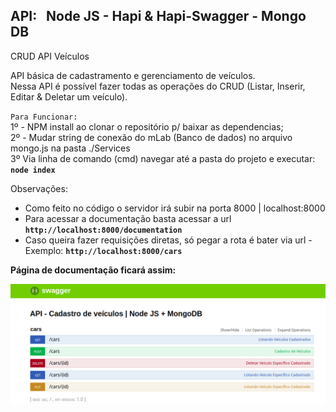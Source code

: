 ## API: &nbsp; Node JS - Hapi & Hapi-Swagger - Mongo DB

CRUD API Veículos

API básica de cadastramento e gerenciamento de veículos. <br>
Nessa API é possível fazer todas as operações do CRUD (Listar, Inserir, Editar & Deletar um veículo).

`Para Funcionar:` <br>
1º - NPM install ao clonar o repositório p/ baixar as dependencias; <br>
2º - Mudar string de conexão do mLab (Banco de dados) no arquivo mongo.js na pasta ./Services <br>
3º Via linha de comando (cmd) navegar até a pasta do projeto e executar: &nbsp; <b>`node index`</b>

Observações: <br>

- Como feito no código o servidor irá subir na porta 8000 | localhost:8000
- Para acessar a documentação basta acessar a url &nbsp; <b>`http://localhost:8000/documentation`</b>
- Caso queira fazer requisições diretas, só pegar a rota é bater via url - Exemplo: <b>`http://localhost:8000/cars`</b>

<b> Página de documentação ficará assim: </b>

<img src="./img/exemplo.png">
